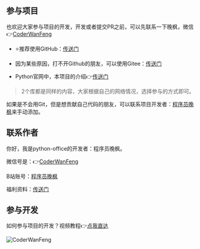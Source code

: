 

## 参与项目

也欢迎大家参与项目的开发，开发或者提交PR之前，可以先联系一下晚枫，微信👉[CoderWanFeng](https://mp.weixin.qq.com/s/yFcocJbfS9Hs375NhE8Gbw)

- ⭐推荐使用GitHub：[传送门](https://github.com/CoderWanFeng/python-office)

- 因为某些原因，打不开Github的朋友，可以使用Gitee：[传送门](https://gitee.com/CoderWanFeng/python-office)

- Python官网中，本项目的介绍👉[传送门](https://pypi.org/project/python-office/)

> 2个库都是同样的内容，大家根据自己的网络情况，选择参与的方式即可。

如果是不会用Git，但是想贡献自己代码的朋友，可以联系项目开发者：[程序员晚枫](https://mp.weixin.qq.com/s/yFcocJbfS9Hs375NhE8Gbw)来手动添加。

## 联系作者

你好，我是python-office的开发者：程序员晚枫。

微信号是：👉[CoderWanFeng](https://mp.weixin.qq.com/s/yFcocJbfS9Hs375NhE8Gbw)

B站账号：[程序员晚枫](https://space.bilibili.com/1989702333)

福利资料：[传送门](http://python4office.cn/%E8%B5%84%E6%BA%90%E5%90%88%E9%9B%86-1/)

## 参与开发

如何参与项目的开发？视频教程👉[点我直达](https://www.bilibili.com/video/BV1EP411d7Np)

![CoderWanFeng](https://python-office-1300615378.cos.ap-chongqing.myqcloud.com/qr-code.jpg)